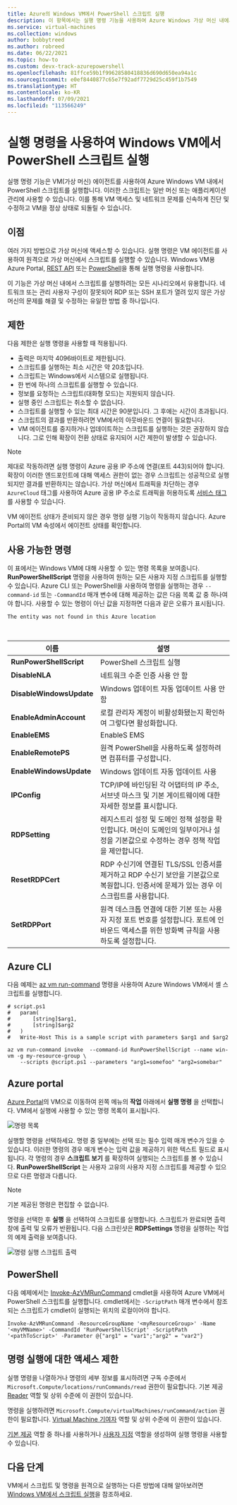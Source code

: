 ```yaml
---
title: Azure의 Windows VM에서 PowerShell 스크립트 실행
description: 이 항목에서는 실행 명령 기능을 사용하여 Azure Windows 가상 머신 내에서 PowerShell 스크립트를 실행하는 방법을 설명합니다.
ms.service: virtual-machines
ms.collection: windows
author: bobbytreed
ms.author: robreed
ms.date: 06/22/2021
ms.topic: how-to
ms.custom: devx-track-azurepowershell
ms.openlocfilehash: 81ffce59b1f99628580418836d690d650ea94a1c
ms.sourcegitcommit: e0ef8440877c65e7f92adf7729d25c459f1b7549
ms.translationtype: HT
ms.contentlocale: ko-KR
ms.lasthandoff: 07/09/2021
ms.locfileid: "113566249"
---
```

# <a name="run-powershell-scripts-in-your-windows-vm-by-using-run-command"></a>실행 명령을 사용하여 Windows VM에서 PowerShell 스크립트 실행

실행 명령 기능은 VM(가상 머신) 에이전트를 사용하여 Azure Windows VM 내에서 PowerShell 스크립트를 실행합니다. 이러한 스크립트는 일반 머신 또는 애플리케이션 관리에 사용할 수 있습니다. 이를 통해 VM 액세스 및 네트워크 문제를 신속하게 진단 및 수정하고 VM을 정상 상태로 되돌릴 수 있습니다.


## <a name="benefits"></a>이점

여러 가지 방법으로 가상 머신에 액세스할 수 있습니다. 실행 명령은 VM 에이전트를 사용하여 원격으로 가상 머신에서 스크립트를 실행할 수 있습니다. Windows VM용 Azure Portal, [REST API](/rest/api/compute/virtual-machines-run-commands/run-command) 또는 [PowerShell](/powershell/module/az.compute/invoke-azvmruncommand)을 통해 실행 명령을 사용합니다.

이 기능은 가상 머신 내에서 스크립트를 실행하려는 모든 시나리오에서 유용합니다. 네트워크 또는 관리 사용자 구성이 잘못되어 RDP 또는 SSH 포트가 열려 있지 않은 가상 머신의 문제를 해결 및 수정하는 유일한 방법 중 하나입니다.

## <a name="restrictions"></a>제한

다음 제한은 실행 명령을 사용할 때 적용됩니다.

* 출력은 마지막 4096바이트로 제한됩니다.
* 스크립트를 실행하는 최소 시간은 약 20초입니다.
* 스크립트는 Windows에서 시스템으로 실행됩니다.
* 한 번에 하나의 스크립트를 실행할 수 있습니다.
* 정보를 요청하는 스크립트(대화형 모드)는 지원되지 않습니다.
* 실행 중인 스크립트는 취소할 수 없습니다.
* 스크립트를 실행할 수 있는 최대 시간은 90분입니다. 그 후에는 시간이 초과됩니다.
* 스크립트의 결과를 반환하려면 VM에서의 아웃바운드 연결이 필요합니다.
* VM 에이전트를 중지하거나 업데이트하는 스크립트를 실행하는 것은 권장하지 않습니다. 그로 인해 확장이 전환 상태로 유지되어 시간 제한이 발생할 수 있습니다.

> [!NOTE]
> 제대로 작동하려면 실행 명령이 Azure 공용 IP 주소에 연결(포트 443)되어야 합니다. 확장이 이러한 엔드포인트에 대해 액세스 권한이 없는 경우 스크립트는 성공적으로 실행되지만 결과를 반환하지는 않습니다. 가상 머신에서 트래픽을 차단하는 경우 `AzureCloud` 태그를 사용하여 Azure 공용 IP 주소로 트래픽을 허용하도록 [서비스 태그](../../virtual-network/network-security-groups-overview.md#service-tags)를 사용할 수 있습니다.
> 
> VM 에이전트 상태가 준비되지 않은 경우 명령 실행 기능이 작동하지 않습니다. Azure Portal의 VM 속성에서 에이전트 상태를 확인합니다.

## <a name="available-commands"></a>사용 가능한 명령

이 표에서는 Windows VM에 대해 사용할 수 있는 명령 목록을 보여줍니다. **RunPowerShellScript** 명령을 사용하여 원하는 모든 사용자 지정 스크립트를 실행할 수 있습니다. Azure CLI 또는 PowerShell을 사용하여 명령을 실행하는 경우 `--command-id` 또는 `-CommandId` 매개 변수에 대해 제공하는 값은 다음 목록 값 중 하나여야 합니다. 사용할 수 있는 명령이 아닌 값을 지정하면 다음과 같은 오류가 표시됩니다.

```error
The entity was not found in this Azure location
```
<br>

| **이름** | **설명** |
|---|---|
| **RunPowerShellScript** | PowerShell 스크립트 실행 |
| **DisableNLA** | 네트워크 수준 인증 사용 안 함 |
| **DisableWindowsUpdate** | Windows 업데이트 자동 업데이트 사용 안 함 |
| **EnableAdminAccount** | 로컬 관리자 계정이 비활성화됐는지 확인하여 그렇다면 활성화합니다. |
| **EnableEMS** | EnableS EMS |
| **EnableRemotePS** | 원격 PowerShell을 사용하도록 설정하려면 컴퓨터를 구성합니다. |
| **EnableWindowsUpdate** | Windows 업데이트 자동 업데이트 사용 |
| **IPConfig** | TCP/IP에 바인딩된 각 어댑터의 IP 주소, 서브넷 마스크 및 기본 게이트웨이에 대한 자세한 정보를 표시합니다. |
| **RDPSetting** | 레지스트리 설정 및 도메인 정책 설정을 확인합니다. 머신이 도메인의 일부이거나 설정을 기본값으로 수정하는 경우 정책 작업을 제안합니다. |
| **ResetRDPCert** | RDP 수신기에 연결된 TLS/SSL 인증서를 제거하고 RDP 수신기 보안을 기본값으로 복원합니다. 인증서에 문제가 있는 경우 이 스크립트를 사용합니다. |
| **SetRDPPort** | 원격 데스크톱 연결에 대한 기본 또는 사용자 지정 포트 번호를 설정합니다. 포트에 인바운드 액세스를 위한 방화벽 규칙을 사용하도록 설정합니다. |

## <a name="azure-cli"></a>Azure CLI

다음 예제는 [az vm run-command](/cli/azure/vm/run-command#az_vm_run_command_invoke) 명령을 사용하여 Azure Windows VM에서 셸 스크립트를 실행합니다.

```azurecli-interactive
# script.ps1
#   param(
#       [string]$arg1,
#       [string]$arg2
#   )
#   Write-Host This is a sample script with parameters $arg1 and $arg2

az vm run-command invoke  --command-id RunPowerShellScript --name win-vm -g my-resource-group \
    --scripts @script.ps1 --parameters "arg1=somefoo" "arg2=somebar"
```

## <a name="azure-portal"></a>Azure portal

[Azure Portal](https://portal.azure.com)의 VM으로 이동하여 왼쪽 메뉴의 **작업** 아래에서 **실행 명령** 을 선택합니다. VM에서 실행에 사용할 수 있는 명령 목록이 표시됩니다.

![명령 목록](./media/run-command/run-command-list.png)

실행할 명령을 선택하세요. 명령 중 일부에는 선택 또는 필수 입력 매개 변수가 있을 수 있습니다. 이러한 명령의 경우 매개 변수는 입력 값을 제공하기 위한 텍스트 필드로 표시됩니다. 각 명령의 경우 **스크립트 보기** 를 확장하여 실행되는 스크립트를 볼 수 있습니다. **RunPowerShellScript** 는 사용자 고유의 사용자 지정 스크립트를 제공할 수 있으므로 다른 명령과 다릅니다.

> [!NOTE]
> 기본 제공된 명령은 편집할 수 없습니다.

명령을 선택한 후 **실행** 을 선택하여 스크립트를 실행합니다. 스크립트가 완료되면 출력 창에 출력 및 오류가 반환됩니다. 다음 스크린샷은 **RDPSettings** 명령을 실행하는 작업의 예제 출력을 보여줍니다.

![명령 실행 스크립트 출력](./media/run-command/run-command-script-output.png)

## <a name="powershell"></a>PowerShell

다음 예제에서는 [Invoke-AzVMRunCommand](/powershell/module/az.compute/invoke-azvmruncommand) cmdlet을 사용하여 Azure VM에서 PowerShell 스크립트를 실행합니다. cmdlet에서는 `-ScriptPath` 매개 변수에서 참조되는 스크립트가 cmdlet이 실행되는 위치의 로컬이어야 합니다.

```azurepowershell-interactive
Invoke-AzVMRunCommand -ResourceGroupName '<myResourceGroup>' -Name '<myVMName>' -CommandId 'RunPowerShellScript' -ScriptPath '<pathToScript>' -Parameter @{"arg1" = "var1";"arg2" = "var2"}
```

## <a name="limiting-access-to-run-command"></a>명령 실행에 대한 액세스 제한

실행 명령을 나열하거나 명령의 세부 정보를 표시하려면 구독 수준에서 `Microsoft.Compute/locations/runCommands/read` 권한이 필요합니다. 기본 제공 [Reader](../../role-based-access-control/built-in-roles.md#reader) 역할 및 상위 수준에 이 권한이 있습니다.

명령을 실행하려면 `Microsoft.Compute/virtualMachines/runCommand/action` 권한이 필요합니다. [Virtual Machine 기여자](../../role-based-access-control/built-in-roles.md#virtual-machine-contributor) 역할 및 상위 수준에 이 권한이 있습니다.

[기본 제공](../../role-based-access-control/built-in-roles.md) 역할 중 하나를 사용하거나 [사용자 지정](../../role-based-access-control/custom-roles.md) 역할을 생성하여 실행 명령을 사용할 수 있습니다.

## <a name="next-steps"></a>다음 단계

VM에서 스크립트 및 명령을 원격으로 실행하는 다른 방법에 대해 알아보려면 [Windows VM에서 스크립트 실행](run-scripts-in-vm.md)을 참조하세요.
